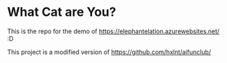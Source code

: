 # What Cat are You?

This is the repo for the demo of https://elephantelation.azurewebsites.net/ :D

This project is a modified version of https://github.com/hxlnt/aifunclub/
